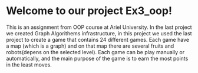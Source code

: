 # Welcome to our project Ex3_oop!
This is an assignment from OOP course at Ariel University. In the last project we created Graph Algorithems infrastructure, 
in this project we used the last project to create a game that contains 24 different games. Each game have a map (which is a graph) and 
on that map there are several fruits and robots(depens on the selected level). Each game can be play manually or automatically, and the
main purpose of the game is to earn the most points in the least moves.
